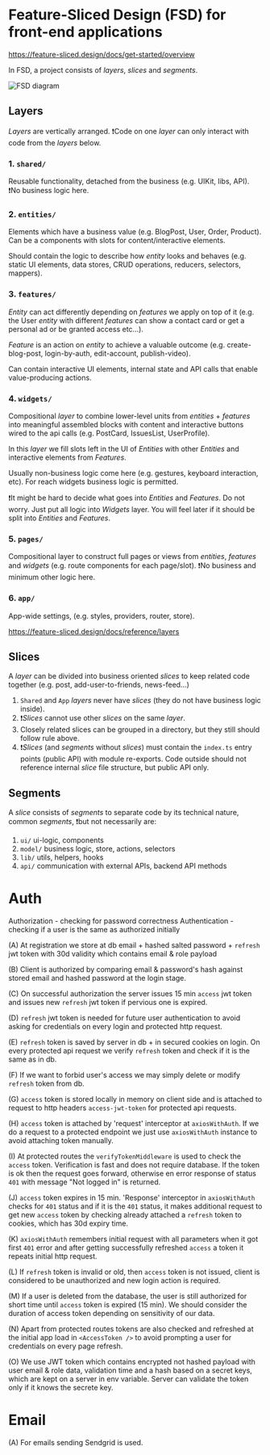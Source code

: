 # Feature-Sliced Design (FSD) for front-end applications

https://feature-sliced.design/docs/get-started/overview

In FSD, a project consists of _layers_, _slices_ and _segments_.

![FSD diagram](./fsd.png)

## Layers

_Layers_ are vertically arranged. ❗️Code on one _layer_ can only interact with code from the _layers_ below.

### 1. `shared/`

Reusable functionality, detached from the business (e.g. UIKit, libs, API). ❗️No business logic here.

### 2. `entities/`

Elements which have a business value (e.g. BlogPost, User, Order, Product). Can be a components with slots for content/interactive elements.

Should contain the logic to describe how _entity_ looks and behaves (e.g. static UI elements, data stores, CRUD operations, reducers, selectors, mappers).

### 3. `features/`

_Entity_ can act differently depending on _features_ we apply on top of it (e.g. the User _entity_ with different _features_ can show a contact card or get a personal ad or be granted access etc...).

_Feature_ is an action on _entity_ to achieve a valuable outcome (e.g. create-blog-post, login-by-auth, edit-account, publish-video).

Can contain interactive UI elements, internal state and API calls that enable value-producing actions.

### 4. `widgets/`

Compositional _layer_ to combine lower-level units from _entities_ + _features_ into meaningful assembled blocks with content and interactive buttons wired to the api calls (e.g. PostCard, IssuesList, UserProfile).

In this _layer_ we fill slots left in the UI of _Entities_ with other _Entities_ and interactive elements from _Features_.

Usually non-business logic come here (e.g. gestures, keyboard interaction, etc). For reach widgets business logic is permitted.

❗️It might be hard to decide what goes into _Entities_ and _Features_. Do not worry. Just put all logic into _Widgets_ layer. You will feel later if it should be split into _Entities_ and _Features_.

### 5. `pages/`

Compositional layer to construct full pages or views from _entities_, _features_ and _widgets_ (e.g. route components for each page/slot). ❗️No business and minimum other logic here.

### 6. `app/`

App-wide settings, (e.g. styles, providers, router, store).

https://feature-sliced.design/docs/reference/layers

## Slices

A _layer_ can be divided into business oriented _slices_ to keep related code together (e.g. post, add-user-to-friends, news-feed...)

1. `Shared` and `App` _layers_ never have _slices_ (they do not have business logic inside).
2. ❗️*Slices* cannot use other _slices_ on the same _layer_.
3. Closely related slices can be grouped in a directory, but they still should follow rule above.
4. ❗️*Slices* (and _segments_ without _slices_) must contain the `index.ts` entry points (public API) with module re-exports. Code outside should not reference internal _slice_ file structure, but public API only.

## Segments

A _slice_ consists of _segments_ to separate code by its technical nature, common _segments_, ❗️but not necessarily are:

1. `ui/` ui-logic, components
2. `model/` business logic, store, actions, selectors
3. `lib/` utils, helpers, hooks
4. `api/` communication with external APIs, backend API methods

# Auth

Authorization - checking for password correctness
Authentication - checking if a user is the same as authorized initially

(A) At registration we store at db email + hashed salted password +
`refresh` jwt token with 30d validity which contains email & role payload

(B) Client is authorized by comparing email & password's hash
against stored email and hashed password at the login stage.

(C) On successful authorization the server issues 15 min `access` jwt token and
issues new `refresh` jwt token if pervious one is expired.

(D) `refresh` jwt token is needed for future user authentication to avoid
asking for credentials on every login and protected http request.

(E) `refresh` token is saved by server in db + in secured cookies on login.
On every protected api request we verify `refresh` token and check if it is the same as in db.

(F) If we want to forbid user's access we may simply delete or modify `refresh` token from db.

(G) `access` token is stored locally in memory on client side and is
attached to request to http headers `access-jwt-token` for protected api requests.

(H) `access` token is attached by 'request' interceptor at `axiosWithAuth`.
If we do a request to a protected endpoint we just use `axiosWithAuth`
instance to avoid attaching token manually.

(I) At protected routes the `verifyTokenMiddleware` is used to check the `access` token.
Verification is fast and does not require database. If the token is ok
then the request goes forward, otherwise en error response of status `401` with
message "Not logged in" is returned.

(J) `access` token expires in 15 min.
'Response' interceptor in `axiosWithAuth` checks for `401` status and
if it is the `401` status, it makes additional request to get new `access` token by
checking already attached a `refresh` token to cookies, which has 30d expiry time.

(K) `axiosWithAuth` remembers initial request with all parameters when it
got first `401` error and after getting successfully refreshed `access` a token it
repeats initial http request.

(L) If `refresh` token is invalid or old, then `access` token is not
issued, client is considered to be unauthorized and new login action
is required.

(M) If a user is deleted from the database, the user is still authorized
for short time until `access` token is expired (15 min).
We should consider the duration of access token depending on
sensitivity of our data.

(N) Apart from protected routes tokens are also checked and refreshed at
the initial app load in `<AccessToken />` to avoid prompting a user
for credentials on every page refresh.

(O) We use JWT token which contains encrypted not hashed
payload with user email & role data, validation time
and a hash based on a secret keys, which are kept on a server in env variable.
Server can validate the token only if it knows the secrete key.

# Email

(A) For emails sending Sendgrid is used.
